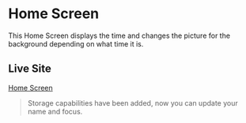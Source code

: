 # Home Screen
This Home Screen displays the time and changes the picture for the background depending on what time it is.

## Live Site
[Home Screen](https://austinmoore1492.github.io/Home-Screen/)

> Storage capabilities have been added, now you can update your name and focus. 

